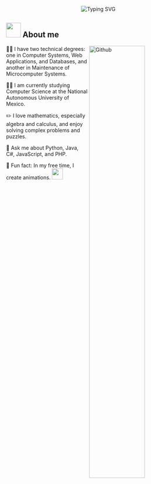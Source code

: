 <p align="center">
    <img src="https://readme-typing-svg.demolab.com?font=Georgia&weight=800&pause=1000&size=33&color=FF69B4&width=600&height=100&lines=Hi+%F0%9F%91%8B%2C+I'm+Arizdelcy+Lizbeth" alt="Typing SVG" />
</p>

## <picture><img src = "https://media.tenor.com/N5fU8iyU9F4AAAAi/shigure-ui-dance.gif" width =40px></picture> **About me**


<img width="55%" align="right" alt="Github" src="https://raw.githubusercontent.com/onimur/.github/master/.resources/git-header.svg" />

👩‍🎓 I have two technical degrees: one in Computer Systems, Web Applications, and Databases, and another in Maintenance of Microcomputer Systems.
  
👩‍💻 I am currently studying Computer Science at the National Autonomous University of Mexico.
  
✏️ I love mathematics, especially algebra and calculus, and enjoy solving complex problems and puzzles.
  
💬 Ask me about Python, Java, C#, JavaScript, and PHP.
  
🎥  Fun fact: In my free time, I create animations. <img src="https://media.giphy.com/media/WUlplcMpOCEmTGBtBW/giphy.gif" width="30">
